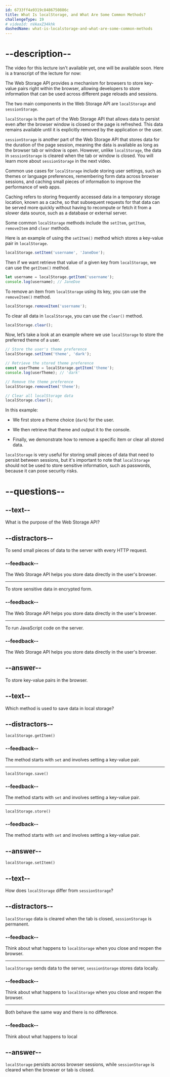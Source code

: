 ```yaml
---
id: 6733ff4a9319c8486750886c
title: What Is localStorage, and What Are Some Common Methods?
challengeType: 19
# videoId: nVAaxZ34khk
dashedName: what-is-localstorage-and-what-are-some-common-methods
---
```


# --description--

The video for this lecture isn't available yet, one will be available soon. Here is a transcript of the lecture for now:

The Web Storage API provides a mechanism for browsers to store key-value pairs right within the browser, allowing developers to store information that can be used across different page reloads and sessions. 

The two main components in the Web Storage API are `localStorage` and `sessionStorage`.

`localStorage` is the part of the Web Storage API that allows data to persist even after the browser window is closed or the page is refreshed. This data remains available until it is explicitly removed by the application or the user. 

`sessionStorage` is another part of the Web Storage API that stores data for the duration of the page session, meaning the data is available as long as the browser tab or window is open. However, unlike `localStorage`, the data in `sessionStorage` is cleared when the tab or window is closed. You will learn more about `sessionStorage` in the next video. 

Common use cases for `localStorage` include storing user settings, such as themes or language preferences, remembering form data across browser sessions, and caching small pieces of information to improve the performance of web apps.

Caching refers to storing frequently accessed data in a temporary storage location, known as a cache, so that subsequent requests for that data can be served more quickly without having to recompute or fetch it from a slower data source, such as a database or external server.

Some common `localStorage` methods include the `setItem`, `getItem`, `removeItem` and `clear` methods. 

Here is an example of using the `setItem()` method which stores a key-value pair in `localStorage`.

```js
localStorage.setItem('username', 'JaneDoe');
```

Then if we want retrieve that value of a given key from `localStorage`, we can use the `getItem()` method.

```js
let username = localStorage.getItem('username');
console.log(username); // JaneDoe
```

To remove an item from `localStorage` using its key, you can use the `removeItem()` method.

```js
localStorage.removeItem('username');
```

To clear all data in `localStorage`, you can use the `clear()` method.

```js
localStorage.clear();
```

Now, let’s take a look at an example where we use `localStorage` to store the preferred theme of a user.

```js
// Store the user's theme preference
localStorage.setItem('theme', 'dark');

// Retrieve the stored theme preference
const userTheme = localStorage.getItem('theme');
console.log(userTheme); // 'dark'

// Remove the theme preference
localStorage.removeItem('theme');

// Clear all localStorage data
localStorage.clear();
```

In this example:

- We first store a theme choice (`dark`) for the user.

- We then retrieve that theme and output it to the console.

- Finally, we demonstrate how to remove a specific item or clear all stored data.

`localStorage` is very useful for storing small pieces of data that need to persist between sessions, but it's important to note that `localStorage` should not be used to store sensitive information, such as passwords, because it can pose security risks.

# --questions--

## --text--

What is the purpose of the Web Storage API?

## --distractors--

To send small pieces of data to the server with every HTTP request.

### --feedback--

The Web Storage API helps you store data directly in the user's browser.

---

To store sensitive data in encrypted form.

### --feedback--

The Web Storage API helps you store data directly in the user's browser.

---

To run JavaScript code on the server.

### --feedback--

The Web Storage API helps you store data directly in the user's browser.

## --answer--

To store key-value pairs in the browser.

## --text--

Which method is used to save data in local storage?

## --distractors--

`localStorage.getItem()`

### --feedback--

The method starts with `set` and involves setting a key-value pair.

---

`localStorage.save()`

### --feedback--

The method starts with `set` and involves setting a key-value pair.

---

`localStorage.store()`

### --feedback--

The method starts with `set` and involves setting a key-value pair.

## --answer--

`localStorage.setItem()`

## --text--

How does `localStorage` differ from `sessionStorage`?

## --distractors--

`localStorage` data is cleared when the tab is closed, `sessionStorage` is permanent.

### --feedback--

Think about what happens to `localStorage` when you close and reopen the browser.

---

`localStorage` sends data to the server, `sessionStorage` stores data locally.

### --feedback--

Think about what happens to `localStorage` when you close and reopen the browser.

---

Both behave the same way and there is no difference.

### --feedback--

Think about what happens to local

## --answer--

`localStorage` persists across browser sessions, while `sessionStorage` is cleared when the browser or tab is closed.

